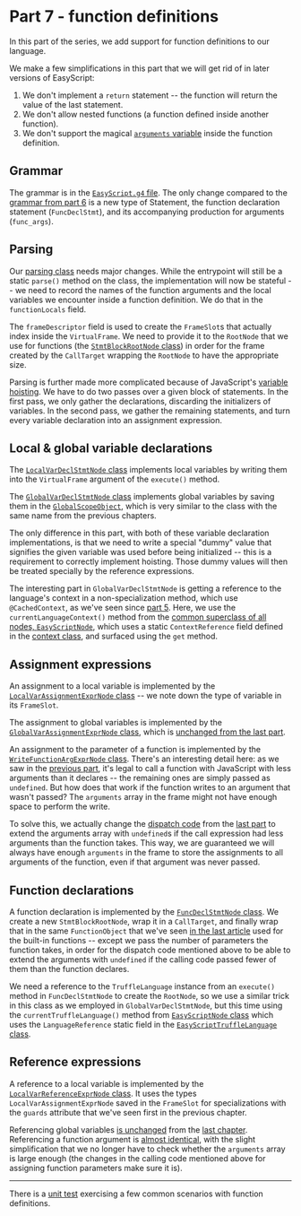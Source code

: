 # Part 7 - function definitions

In this part of the series,
we add support for function definitions to our language.

We make a few simplifications in this part that we will get rid of in later versions of EasyScript:

1. We don't implement a `return` statement --
  the function will return the value of the last statement.
2. We don't allow nested functions
  (a function defined inside another function).
3. We don't support the magical
  [`arguments` variable](https://developer.mozilla.org/en-US/docs/Web/JavaScript/Reference/Functions/arguments)
  inside the function definition.

## Grammar

The grammar is in the [`EasyScript.g4` file](src/main/antlr/com/endoflineblog/truffle/part_07/EasyScript.g4).
The only change compared to the
[grammar from part 6](../part-06/src/main/antlr/com/endoflineblog/truffle/part_06/EasyScript.g4)
is a new type of Statement,
the function declaration statement (`FuncDeclStmt`),
and its accompanying production for arguments (`func_args`).

## Parsing

Our [parsing class](src/main/java/com/endoflineblog/truffle/part_07/EasyScriptTruffleParser.java)
needs major changes.
While the entrypoint will still be a static `parse()` method on the class,
the implementation will now be stateful --
we need to record the names of the function arguments and the local variables we encounter inside a function definition.
We do that in the `functionLocals` field.

The `frameDescriptor` field is used to create the `FrameSlot`s
that actually index inside the `VirtualFrame`.
We need to provide it to the `RootNode` that we use for functions
(the [`StmtBlockRootNode` class](src/main/java/com/endoflineblog/truffle/part_07/nodes/StmtBlockRootNode.java))
in order for the frame created by the `CallTarget` wrapping the `RootNode`
to have the appropriate size.

Parsing is further made more complicated because of JavaScript's
[variable hoisting](https://developer.mozilla.org/en-US/docs/Glossary/Hoisting).
We have to do two passes over a given block of statements.
In the first pass, we only gather the declarations,
discarding the initializers of variables.
In the second pass, we gather the remaining statements,
and turn every variable declaration into an assignment expression.

## Local & global variable declarations

The [`LocalVarDeclStmtNode` class](src/main/java/com/endoflineblog/truffle/part_07/nodes/stmts/LocalVarDeclStmtNode.java)
implements local variables by writing them into the `VirtualFrame`
argument of the `execute()` method.

The [`GlobalVarDeclStmtNode` class](src/main/java/com/endoflineblog/truffle/part_07/nodes/stmts/GlobalVarDeclStmtNode.java)
implements global variables by saving them in the
[`GlobalScopeObject`](src/main/java/com/endoflineblog/truffle/part_07/runtime/GlobalScopeObject.java),
which is very similar to the class with the same name from the previous chapters.

The only difference in this part,
with both of these variable declaration implementations,
is that we need to write a special "dummy" value that signifies the given variable was used before being initialized --
this is a requirement to correctly implement hoisting.
Those dummy values will then be treated specially by the reference expressions.

The interesting part in `GlobalVarDeclStmtNode`
is getting a reference to the language's context in a non-specialization method,
which use `@CachedContext`, as we've seen since [part 5](../part-05).
Here, we use the `currentLanguageContext()` method from the
[common superclass of all nodes, `EasyScriptNode`](src/main/java/com/endoflineblog/truffle/part_07/nodes/EasyScriptNode.java),
which uses a static `ContextReference` field defined in the
[context class](src/main/java/com/endoflineblog/truffle/part_07/EasyScriptLanguageContext.java),
and surfaced using the `get` method.

## Assignment expressions

An assignment to a local variable is implemented by the
[`LocalVarAssignmentExprNode` class](src/main/java/com/endoflineblog/truffle/part_07/nodes/exprs/LocalVarAssignmentExprNode.java) --
we note down the type of variable in its `FrameSlot`.

The assignment to global variables is implemented by the
[`GlobalVarAssignmentExprNode` class](src/main/java/com/endoflineblog/truffle/part_07/nodes/exprs/GlobalVarAssignmentExprNode.java),
which is [unchanged from the last part](../part-06/src/main/java/com/endoflineblog/truffle/part_06/nodes/exprs/GlobalVarAssignmentExprNode.java).

An assignment to the parameter of a function is implemented by the
[`WriteFunctionArgExprNode` class](src/main/java/com/endoflineblog/truffle/part_07/nodes/exprs/functions/WriteFunctionArgExprNode.java).
There's an interesting detail here:
as we saw in the
[previous part](../part-06/src/main/java/com/endoflineblog/truffle/part_06/nodes/exprs/functions/ReadFunctionArgExprNode.java),
it's legal to call a function with JavaScript with less arguments than it declares --
the remaining ones are simply passed as `undefined`.
But how does that work if the function writes to an argument that wasn't passed?
The `arguments` array in the frame might not have enough space to perform the write.

To solve this, we actually change the
[dispatch code](src/main/java/com/endoflineblog/truffle/part_07/nodes/exprs/functions/FunctionDispatchNode.java)
from the
[last part](../part-06/src/main/java/com/endoflineblog/truffle/part_06/nodes/exprs/functions/FunctionDispatchNode.java)
to extend the arguments array with `undefined`s
if the call expression had less arguments than the function takes.
This way, we are guaranteed we will always have enough `arguments`
in the frame to store the assignments to all arguments of the function,
even if that argument was never passed.

## Function declarations

A function declaration is implemented by the
[`FuncDeclStmtNode` class](src/main/java/com/endoflineblog/truffle/part_07/nodes/stmts/FuncDeclStmtNode.java).
We create a new `StmtBlockRootNode`,
wrap it in a `CallTarget`,
and finally wrap that in the same `FunctionObject` that we've seen
[in the last article](../part-06/src/main/java/com/endoflineblog/truffle/part_06/runtime/FunctionObject.java)
used for the built-in functions --
except we pass the number of parameters the function takes,
in order for the dispatch code mentioned above to be able to extend the arguments with `undefined`
if the calling code passed fewer of them than the function declares.

We need a reference to the `TruffleLanguage`
instance from an `execute()` method in `FuncDeclStmtNode`
to create the `RootNode`,
so we use a similar trick in this class as we employed in `GlobalVarDeclStmtNode`,
but this time using the `currentTruffleLanguage()` method from
[`EasyScriptNode` class](src/main/java/com/endoflineblog/truffle/part_07/nodes/EasyScriptNode.java)
which uses the `LanguageReference` static field in the
[`EasyScriptTruffleLanguage` class](src/main/java/com/endoflineblog/truffle/part_07/EasyScriptTruffleLanguage.java).

## Reference expressions

A reference to a local variable is implemented by the
[`LocalVarReferenceExprNode` class](src/main/java/com/endoflineblog/truffle/part_07/nodes/exprs/LocalVarReferenceExprNode.java).
It uses the types `LocalVarAssignmentExprNode`
saved in the `FrameSlot` for specializations with the `guards` attribute that we've seen first in the previous chapter.

Referencing global variables
[is unchanged](src/main/java/com/endoflineblog/truffle/part_07/nodes/exprs/GlobalVarReferenceExprNode.java)
from the [last chapter](../part-06/src/main/java/com/endoflineblog/truffle/part_06/nodes/exprs/GlobalVarReferenceExprNode.java).
Referencing a function  argument is
[almost identical](src/main/java/com/endoflineblog/truffle/part_07/nodes/exprs/functions/ReadFunctionArgExprNode.java),
with the slight simplification that we no longer have to check whether the
`arguments` array is large enough
(the changes in the calling code mentioned above for assigning function parameters make sure it is).

---

There is a [unit test](src/test/java/com/endoflineblog/truffle/part_07/FunctionDefinitionsTest.java)
exercising a few common scenarios with function definitions.
